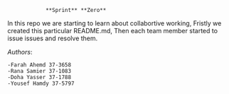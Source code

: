 				**Sprint** **Zero**


In this repo we are starting to learn about collabortive working, 
Fristly we created this particular README.md, Then each team member started to issue issues and 
resolve them.



*Authors*:

	-Farah Ahemd 37-3658	
	-Rana Samier 37-1083	
	-Doha Yasser 37-1788	
	-Yousef Hamdy 37-5797

 



